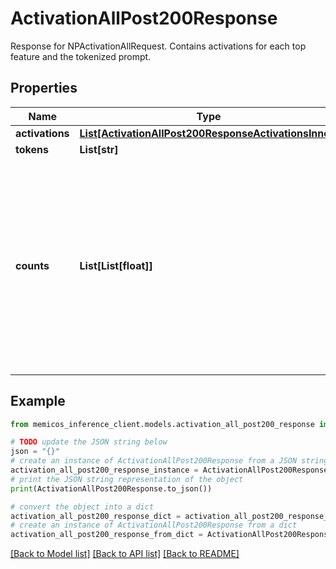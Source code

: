 # ActivationAllPost200Response

Response for NPActivationAllRequest. Contains activations for each top feature and the tokenized prompt.

## Properties

Name | Type | Description | Notes
------------ | ------------- | ------------- | -------------
**activations** | [**List[ActivationAllPost200ResponseActivationsInner]**](ActivationAllPost200ResponseActivationsInner.md) |  | 
**tokens** | **List[str]** |  | 
**counts** | **List[List[float]]** | Not currently supported and may be incorrect. This is the number of features that activated by layer, starting from layer 0 of this SAE. Need to be redesigned. | [optional] 

## Example

```python
from memicos_inference_client.models.activation_all_post200_response import ActivationAllPost200Response

# TODO update the JSON string below
json = "{}"
# create an instance of ActivationAllPost200Response from a JSON string
activation_all_post200_response_instance = ActivationAllPost200Response.from_json(json)
# print the JSON string representation of the object
print(ActivationAllPost200Response.to_json())

# convert the object into a dict
activation_all_post200_response_dict = activation_all_post200_response_instance.to_dict()
# create an instance of ActivationAllPost200Response from a dict
activation_all_post200_response_from_dict = ActivationAllPost200Response.from_dict(activation_all_post200_response_dict)
```
[[Back to Model list]](../README.md#documentation-for-models) [[Back to API list]](../README.md#documentation-for-api-endpoints) [[Back to README]](../README.md)


